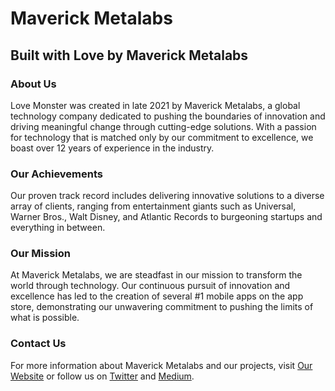 # Maverick Metalabs

## Built with Love by Maverick Metalabs

### About Us
Love Monster was created in late 2021 by Maverick Metalabs, a global technology company dedicated to pushing the boundaries of innovation and driving meaningful change through cutting-edge solutions. With a passion for technology that is matched only by our commitment to excellence, we boast over 12 years of experience in the industry.

### Our Achievements
Our proven track record includes delivering innovative solutions to a diverse array of clients, ranging from entertainment giants such as Universal, Warner Bros., Walt Disney, and Atlantic Records to burgeoning startups and everything in between.

### Our Mission
At Maverick Metalabs, we are steadfast in our mission to transform the world through technology. Our continuous pursuit of innovation and excellence has led to the creation of several #1 mobile apps on the app store, demonstrating our unwavering commitment to pushing the limits of what is possible.

### Contact Us
For more information about Maverick Metalabs and our projects, visit [Our Website](https://lovemonsternft.com) or follow us on [Twitter](https://twitter.com/lovemonsternft) and [Medium](https://medium.com/@lovemonsternft).

